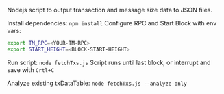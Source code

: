 Nodejs script to output transaction and message size data to JSON files.

Install dependencies: `npm install`
Configure RPC and Start Block with env vars:
```sh
export TM_RPC=<YOUR-TM-RPC>
export START_HEIGHT=<BLOCK-START-HEIGHT>
```
Run script: `node fetchTxs.js`
Script runs until last block, or interrupt and save with `Crtl+C`

Analyze existing txDataTable: `node fetchTxs.js --analyze-only`